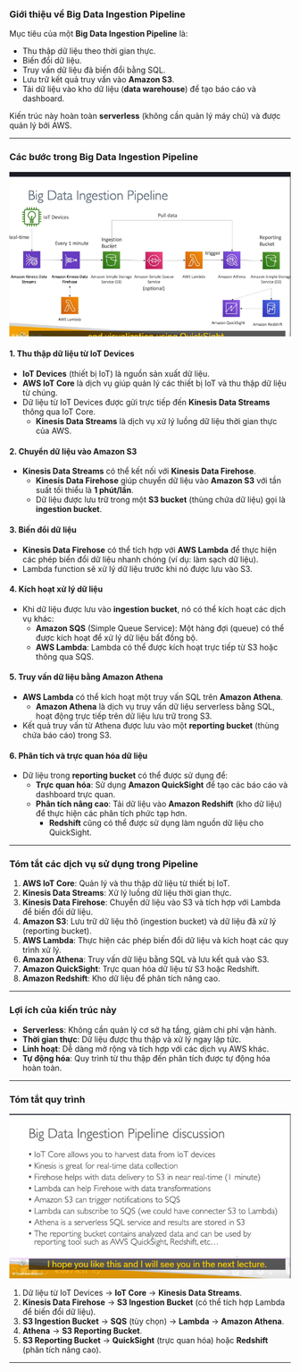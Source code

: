 ### **Giới thiệu về Big Data Ingestion Pipeline**

Mục tiêu của một **Big Data Ingestion Pipeline** là:

- Thu thập dữ liệu theo thời gian thực.
- Biến đổi dữ liệu.
- Truy vấn dữ liệu đã biến đổi bằng SQL.
- Lưu trữ kết quả truy vấn vào **Amazon S3**.
- Tải dữ liệu vào kho dữ liệu (**data warehouse**) để tạo báo cáo và dashboard.

Kiến trúc này hoàn toàn **serverless** (không cần quản lý máy chủ) và được quản lý bởi AWS.

---

### **Các bước trong Big Data Ingestion Pipeline**

![alt text](image/Pipeline-data.png)

#### **1. Thu thập dữ liệu từ IoT Devices**

- **IoT Devices** (thiết bị IoT) là nguồn sản xuất dữ liệu.
- **AWS IoT Core** là dịch vụ giúp quản lý các thiết bị IoT và thu thập dữ liệu từ chúng.
- Dữ liệu từ IoT Devices được gửi trực tiếp đến **Kinesis Data Streams** thông qua IoT Core.
  - **Kinesis Data Streams** là dịch vụ xử lý luồng dữ liệu thời gian thực của AWS.

#### **2. Chuyển dữ liệu vào Amazon S3**

- **Kinesis Data Streams** có thể kết nối với **Kinesis Data Firehose**.
  - **Kinesis Data Firehose** giúp chuyển dữ liệu vào **Amazon S3** với tần suất tối thiểu là **1 phút/lần**.
  - Dữ liệu được lưu trữ trong một **S3 bucket** (thùng chứa dữ liệu) gọi là **ingestion bucket**.

#### **3. Biến đổi dữ liệu**

- **Kinesis Data Firehose** có thể tích hợp với **AWS Lambda** để thực hiện các phép biến đổi dữ liệu nhanh chóng (ví dụ: làm sạch dữ liệu).
- Lambda function sẽ xử lý dữ liệu trước khi nó được lưu vào S3.

#### **4. Kích hoạt xử lý dữ liệu**

- Khi dữ liệu được lưu vào **ingestion bucket**, nó có thể kích hoạt các dịch vụ khác:
  - **Amazon SQS** (Simple Queue Service): Một hàng đợi (queue) có thể được kích hoạt để xử lý dữ liệu bất đồng bộ.
  - **AWS Lambda**: Lambda có thể được kích hoạt trực tiếp từ S3 hoặc thông qua SQS.

#### **5. Truy vấn dữ liệu bằng Amazon Athena**

- **AWS Lambda** có thể kích hoạt một truy vấn SQL trên **Amazon Athena**.
  - **Amazon Athena** là dịch vụ truy vấn dữ liệu serverless bằng SQL, hoạt động trực tiếp trên dữ liệu lưu trữ trong S3.
- Kết quả truy vấn từ Athena được lưu vào một **reporting bucket** (thùng chứa báo cáo) trong S3.

#### **6. Phân tích và trực quan hóa dữ liệu**

- Dữ liệu trong **reporting bucket** có thể được sử dụng để:
  - **Trực quan hóa**: Sử dụng **Amazon QuickSight** để tạo các báo cáo và dashboard trực quan.
  - **Phân tích nâng cao**: Tải dữ liệu vào **Amazon Redshift** (kho dữ liệu) để thực hiện các phân tích phức tạp hơn.
    - **Redshift** cũng có thể được sử dụng làm nguồn dữ liệu cho QuickSight.

---

### **Tóm tắt các dịch vụ sử dụng trong Pipeline**

1. **AWS IoT Core**: Quản lý và thu thập dữ liệu từ thiết bị IoT.
2. **Kinesis Data Streams**: Xử lý luồng dữ liệu thời gian thực.
3. **Kinesis Data Firehose**: Chuyển dữ liệu vào S3 và tích hợp với Lambda để biến đổi dữ liệu.
4. **Amazon S3**: Lưu trữ dữ liệu thô (ingestion bucket) và dữ liệu đã xử lý (reporting bucket).
5. **AWS Lambda**: Thực hiện các phép biến đổi dữ liệu và kích hoạt các quy trình xử lý.
6. **Amazon Athena**: Truy vấn dữ liệu bằng SQL và lưu kết quả vào S3.
7. **Amazon QuickSight**: Trực quan hóa dữ liệu từ S3 hoặc Redshift.
8. **Amazon Redshift**: Kho dữ liệu để phân tích nâng cao.

---

### **Lợi ích của kiến trúc này**

- **Serverless**: Không cần quản lý cơ sở hạ tầng, giảm chi phí vận hành.
- **Thời gian thực**: Dữ liệu được thu thập và xử lý ngay lập tức.
- **Linh hoạt**: Dễ dàng mở rộng và tích hợp với các dịch vụ AWS khác.
- **Tự động hóa**: Quy trình từ thu thập đến phân tích được tự động hóa hoàn toàn.

---

### **Tóm tắt quy trình**

![alt text](image/sumary.png)

1. Dữ liệu từ IoT Devices → **IoT Core** → **Kinesis Data Streams**.
2. **Kinesis Data Firehose** → **S3 Ingestion Bucket** (có thể tích hợp Lambda để biến đổi dữ liệu).
3. **S3 Ingestion Bucket** → **SQS** (tùy chọn) → **Lambda** → **Amazon Athena**.
4. **Athena** → **S3 Reporting Bucket**.
5. **S3 Reporting Bucket** → **QuickSight** (trực quan hóa) hoặc **Redshift** (phân tích nâng cao).

---
